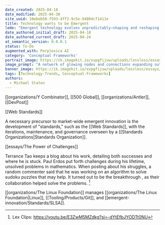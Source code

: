 ```yaml
---
date_created: 2025-04-18
date_modified: 2025-04-30
site_uuid: 10ebeb58-f593-4ff2-9c5e-94804cf1411e
title: Technology wants to be Emergent
lede: "Emergent technology evolves unpredictably—shaping and reshaping our world in surprising ways."
date_authored_initial_draft: 2025-04-18
date_authored_current_draft: 2025-04-24
at_semantic_version: 0.0.0.1
status: To-Do
augmented_with: Perplexica AI
category: 'Conceptual Frameworks'
portrait_image: https://ik.imagekit.io/xvpgfijuw/uploads/lossless/essays/2025-05-04_portraitimage_Technology-wants-to-be-Emergent_a2565a3a-ec94-42eb-a98c-0e42355db8ad_-SKBBhqSH.jpg
image_prompt: "A network of glowing nodes and connections expanding outward, with new technologies sprouting organically from the web. The mood is dynamic, organic, and futuristic."
banner_image: https://ik.imagekit.io/xvpgfijuw/uploads/lossless/essays/2025-05-04_bannerimage_Technology-wants-to-be-Emergent_c6977eee-db32-470b-9ff2-375465d850f5_gEGkdDaHF.jpg
tags: [Technology-Trends, Conceptual-Frameworks]
authors: 
  - Michael Staton
---
```


[[organizations/Y Combinator]], [[500 Global]], [[organizations/Antler]], [[DevPost]]

[[Web Standards]]

A necessary precursor to market-wide emergent innovation is the development of "standards," such as the [[Web Standards]], with the iterations, maintenance, and governance overseen by a [[Standards Organizations|Standards Organization]]. 

[[essays/The Power of Challenges]]

Terrance Tao keeps a blog about his work, detailing both successes and where he is stuck.  Paul Erdos put forth challenges during his lifetime, unsolved problems in mathematics.  When posting about his struggles, a random commenter said that he was working on an algorithm to solve sudoku puzzles that may help.  It turned out to be the breakthrough , as their collaboration helped solve the problems. [^1]

[[organizations/The Linux Foundation]] manages [[organizations/The Linux Foundation|Linux]], [[Tooling/Products/Git]], and [[emergent-innovation/Standards/SLSA]].

[^1]: Lex Clips: https://youtu.be/E3ZwM5MZdkg?si=-dYtEfbJYODTt0NU
